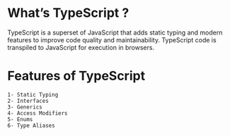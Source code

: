 # What’s TypeScript ?
TypeScript is a superset of JavaScript that adds static typing and modern features to improve code quality and maintainability. 
TypeScript code is transpiled to JavaScript for execution in browsers.

# Features of TypeScript
    1- Static Typing
    2- Interfaces
    3- Generics
    4- Access Modifiers
    5- Enums
    6- Type Aliases
    